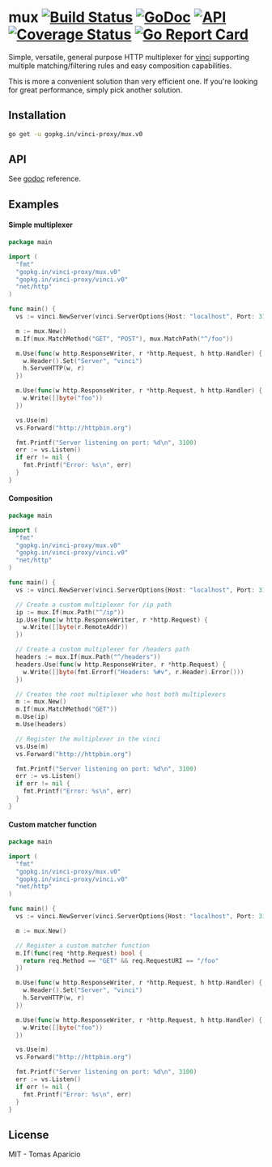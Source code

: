 # mux [![Build Status](https://travis-ci.org/vinci-proxy/mux.png)](https://travis-ci.org/vinci-proxy/mux) [![GoDoc](https://godoc.org/github.com/vinci-proxy/mux?status.svg)](https://godoc.org/github.com/vinci-proxy/mux) [![API](https://img.shields.io/badge/status-stable-green.svg?style=flat)](https://godoc.org/github.com/vinci-proxy/mux) [![Coverage Status](https://coveralls.io/repos/github/vinci-proxy/mux/badge.svg?branch=master)](https://coveralls.io/github/vinci-proxy/mux?branch=master) [![Go Report Card](https://goreportcard.com/badge/github.com/vinci-proxy/mux)](https://goreportcard.com/report/github.com/vinci-proxy/mux)

Simple, versatile, general purpose HTTP multiplexer for [vinci](https://github.com/vinci-proxy/vinci) supporting multiple matching/filtering rules and easy composition capabilities.

This is more a convenient solution than very efficient one. If you're looking for great performance, simply pick another solution.

## Installation

```bash
go get -u gopkg.in/vinci-proxy/mux.v0
```

## API

See [godoc](https://godoc.org/github.com/vinci-proxy/mux) reference.

## Examples

#### Simple multiplexer

```go
package main

import (
  "fmt"
  "gopkg.in/vinci-proxy/mux.v0"
  "gopkg.in/vinci-proxy/vinci.v0"
  "net/http"
)

func main() {
  vs := vinci.NewServer(vinci.ServerOptions{Host: "localhost", Port: 3100})

  m := mux.New()
  m.If(mux.MatchMethod("GET", "POST"), mux.MatchPath("^/foo"))

  m.Use(func(w http.ResponseWriter, r *http.Request, h http.Handler) {
    w.Header().Set("Server", "vinci")
    h.ServeHTTP(w, r)
  })

  m.Use(func(w http.ResponseWriter, r *http.Request, h http.Handler) {
    w.Write([]byte("foo"))
  })

  vs.Use(m)
  vs.Forward("http://httpbin.org")

  fmt.Printf("Server listening on port: %d\n", 3100)
  err := vs.Listen()
  if err != nil {
    fmt.Printf("Error: %s\n", err)
  }
}
```

#### Composition

```go
package main

import (
  "fmt"
  "gopkg.in/vinci-proxy/mux.v0"
  "gopkg.in/vinci-proxy/vinci.v0"
  "net/http"
)

func main() {
  vs := vinci.NewServer(vinci.ServerOptions{Host: "localhost", Port: 3100})

  // Create a custom multiplexer for /ip path
  ip := mux.If(mux.Path("^/ip"))
  ip.Use(func(w http.ResponseWriter, r *http.Request) {
    w.Write([]byte(r.RemoteAddr))
  })

  // Create a custom multiplexer for /headers path
  headers := mux.If(mux.Path("^/headers"))
  headers.Use(func(w http.ResponseWriter, r *http.Request) {
    w.Write([]byte(fmt.Errorf("Headers: %#v", r.Header).Error()))
  })

  // Creates the root multiplexer who host both multiplexers
  m := mux.New()
  m.If(mux.MatchMethod("GET"))
  m.Use(ip)
  m.Use(headers)

  // Register the multiplexer in the vinci
  vs.Use(m)
  vs.Forward("http://httpbin.org")

  fmt.Printf("Server listening on port: %d\n", 3100)
  err := vs.Listen()
  if err != nil {
    fmt.Printf("Error: %s\n", err)
  }
}
```

#### Custom matcher function

```go
package main

import (
  "fmt"
  "gopkg.in/vinci-proxy/mux.v0"
  "gopkg.in/vinci-proxy/vinci.v0"
  "net/http"
)

func main() {
  vs := vinci.NewServer(vinci.ServerOptions{Host: "localhost", Port: 3100})

  m := mux.New()

  // Register a custom matcher function
  m.If(func(req *http.Request) bool {
    return req.Method == "GET" && req.RequestURI == "/foo"
  })

  m.Use(func(w http.ResponseWriter, r *http.Request, h http.Handler) {
    w.Header().Set("Server", "vinci")
    h.ServeHTTP(w, r)
  })

  m.Use(func(w http.ResponseWriter, r *http.Request, h http.Handler) {
    w.Write([]byte("foo"))
  })

  vs.Use(m)
  vs.Forward("http://httpbin.org")

  fmt.Printf("Server listening on port: %d\n", 3100)
  err := vs.Listen()
  if err != nil {
    fmt.Printf("Error: %s\n", err)
  }
}
```

## License

MIT - Tomas Aparicio

